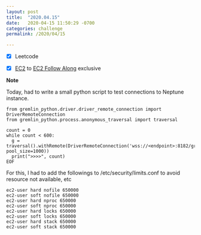 ```yaml
---
layout: post
title:  "2020.04.15"
date:   2020-04-15 11:50:29 -0700
categories: challenge
permalink: /2020/04/15

---
```


- [x] Leetcode
- [x] [EC2](https://www.youtube.com/watch?v=Ia-UEYYR44s&t=13634s) to [EC2 Follow Along](https://www.youtube.com/watch?v=Ia-UEYYR44s&t=16637s) exclusive


**Note**

Today, had to write a small python script to test connections to Neptune instance.  

```
from gremlin_python.driver.driver_remote_connection import DriverRemoteConnection
from gremlin_python.process.anonymous_traversal import traversal

count = 0
while count < 600:
  g = traversal().withRemote(DriverRemoteConnection('wss://<endpoint>:8182/gremlin','g', pool_size=1000))
  print(">>>>", count)
EOF
```

For this, I had to add the followings to /etc/security/limits.conf to avoid resource not available, etc
```
ec2-user hard nofile 650000
ec2-user soft nofile 650000
ec2-user hard nproc 650000
ec2-user soft nproc 650000
ec2-user hard locks 650000
ec2-user soft locks 650000
ec2-user hard stack 650000
ec2-user soft stack 650000
```
```
